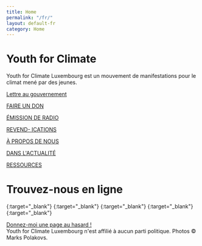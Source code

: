 ```yaml
---
title: Home
permalink: "/fr/"
layout: default-fr
category: Home
---
```


# Youth for Climate

<span class="big">Youth for Climate Luxembourg</span> est un mouvement de <span class="sec">manifestations pour le climat</span> mené par des jeunes.

<div class="action">
    <div class="amod wide letter">
<!--        <a href="get-involved"><p>S’ENGAGER</p></a>-->
        <a href="letter"><p>Lettre au gouvernement</p></a>
    </div>
    <div class="amod">
        <a href="donate"><p>FAIRE UN DON</p></a>
    </div>
    <div class="amod">
        <a href="https://www.ara.lu/show/climate-hotline/"><p>ÉMISSION DE RADIO</p></a>
    </div>
    <div class="amod">
        <a href="demands-covid"><p>REVEND- ICATIONS</p></a>
    </div>
    <div class="amod">
        <a href="who"><p>À PROPOS DE NOUS</p></a>
    </div>
    <div class="amod">
        <a href="news"><p>DANS L'ACTUALITÉ</p></a>
    </div>
    <div class="amod">
        <a href="resources"><p>RESSOURCES</p></a>
    </div>
</div>

# Trouvez-nous en ligne

[<i class="fab fa-facebook-square"></i>](https://www.facebook.com/youthforclimateluxembourg/){:target="_blank"}
[<i class="fab fa-instagram"></i>](https://instagram.com/youthforclimatelux){:target="_blank"}
[<i class="fab fa-twitter"></i>](https://twitter.com/yfcluxembourg){:target="_blank"}
[<i class="fab fa-tiktok"></i>](https://tiktok.com/@youthforclimatelux){:target="_blank"}
[<i class="fas fa-envelope-square"></i>](mailto:youthforclimateluxembourg@gmail.com){:target="_blank"}

<span class="footer">
<!--    <a href="{{ site.baseurl }}/press-20-27/en" class="press">Read our Press Release</a><br>-->
    <a href="{{ site.baseurl }}random">Donnez-moi une page au hasard !</a><br>
    Youth for Climate Luxembourg n'est affilié à aucun parti politique. Photos © Marks Polakovs.
</span>
